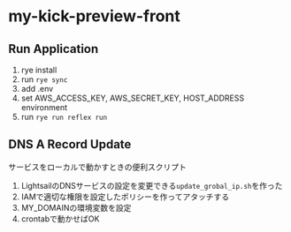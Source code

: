 # my-kick-preview-front

## Run Application

1. rye install
2. run `rye sync`
3. add .env
4. set AWS_ACCESS_KEY, AWS_SECRET_KEY, HOST_ADDRESS environment
5. run `rye run reflex run`

## DNS A Record Update

サービスをローカルで動かすときの便利スクリプト

1. LightsailのDNSサービスの設定を変更できる`update_grobal_ip.sh`を作った
2. IAMで適切な権限を設定したポリシーを作ってアタッチする
3. MY_DOMAINの環境変数を設定
4. crontabで動かせばOK
